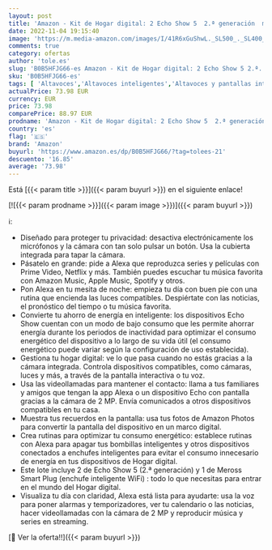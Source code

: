 ```yaml
---
layout: post
title: 'Amazon - Kit de Hogar digital: 2 Echo Show 5  2.ª generación  modelo de 2021   Azul + Meross enchufe inteligente | Convierte tu casa en un Hogar digital y optimiza tu consumo energético'
date: 2022-11-04 19:15:40
image: 'https://m.media-amazon.com/images/I/41R6xGuShwL._SL500_._SL400_.jpg'
comments: true
category: ofertas
author: 'tole.es'
slug: 'B0B5HFJG66-es Amazon - Kit de Hogar digital: 2 Echo Show 5 2.ª...'
sku: 'B0B5HFJG66-es'
tags: [ 'Altavoces','Altavoces inteligentes','Altavoces y pantallas inteligentes Echo','Dispositivos Amazon','Dispositivos Amazon y Accesorios','Electrónica','Equipos de audio y Hi-Fi','Paquetes de dispositivos','amazon','enchufe','inteligente','🇪🇸', ]
actualPrice: 73.98 EUR
currency: EUR
price: 73.98
comparePrice: 88.97 EUR
prodname: 'Amazon - Kit de Hogar digital: 2 Echo Show 5  2.ª generación  modelo de 2021   Azul + Meross enchufe inteligente | Convierte tu casa en un Hogar digital y optimiza tu consumo energético'
country: 'es'
flag: '🇪🇸'
brand: 'Amazon'
buyurl: 'https://www.amazon.es/dp/B0B5HFJG66/?tag=tolees-21'
descuento: '16.85'
average: '73.98'
---
```


Está [{{< param title >}}]({{< param buyurl >}}) en el siguiente enlace!

[![{{< param prodname >}}]({{< param image >}})]({{< param buyurl >}})

ℹ️:

- Diseñado para proteger tu privacidad: desactiva electrónicamente los micrófonos y la cámara con tan solo pulsar un botón. Usa la cubierta integrada para tapar la cámara.
- Pásatelo en grande: pide a Alexa que reproduzca series y películas con Prime Video, Netflix y más. También puedes escuchar tu música favorita con Amazon Music, Apple Music, Spotify y otros.
- Pon Alexa en tu mesita de noche: empieza tu día con buen pie con una rutina que encienda las luces compatibles. Despiértate con las noticias, el pronóstico del tiempo o tu música favorita.
- Convierte tu ahorro de energía en inteligente: los dispositivos Echo Show cuentan con un modo de bajo consumo que les permite ahorrar energía durante los periodos de inactividad para optimizar el consumo energético del dispositivo a lo largo de su vida útil (el consumo energético puede variar según la configuración de uso establecida).
- Gestiona tu hogar digital: ve lo que pasa cuando no estás gracias a la cámara integrada. Controla dispositivos compatibles, como cámaras, luces y más, a través de la pantalla interactiva o tu voz.
- Usa las videollamadas para mantener el contacto: llama a tus familiares y amigos que tengan la app Alexa o un dispositivo Echo con pantalla gracias a la cámara de 2 MP. Envía comunicados a otros dispositivos compatibles en tu casa.
- Muestra tus recuerdos en la pantalla: usa tus fotos de Amazon Photos para convertir la pantalla del dispositivo en un marco digital.
- Crea rutinas para optimizar tu consumo energético: establece rutinas con Alexa para apagar tus bombillas inteligentes y otros dispositivos conectados a enchufes inteligentes para evitar el consumo innecesario de energía en tus dispositivos de Hogar digital.
- Este lote incluye 2 de Echo Show 5 (2.ª generación) y 1 de Meross Smart Plug (enchufe inteligente WiFi) : todo lo que necesitas para entrar en el mundo del Hogar digital.
- Visualiza tu día con claridad, Alexa está lista para ayudarte: usa la voz para poner alarmas y temporizadores, ver tu calendario o las noticias, hacer videollamadas con la cámara de 2 MP y reproducir música y series en streaming.

[🛒 Ver la oferta!!]({{< param buyurl >}})

